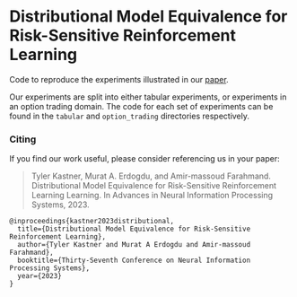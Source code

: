 # Distributional Model Equivalence for Risk-Sensitive Reinforcement Learning


Code to reproduce the experiments illustrated in our [paper](https://arxiv.org/abs/2307.01708).


Our experiments are split into either tabular experiments, or experiments in an option trading domain. The code for each set of experiments can be found in the ``tabular`` and ``option_trading`` directories respectively.


### Citing

If you find our work useful, please consider referencing us in your paper:

> Tyler Kastner, Murat A. Erdogdu, and Amir-massoud Farahmand.
> Distributional Model Equivalence for Risk-Sensitive Reinforcement Learning
> Learning. In Advances in Neural Information Processing Systems, 2023.

```
@inproceedings{kastner2023distributional,
  title={Distributional Model Equivalence for Risk-Sensitive Reinforcement Learning},
  author={Tyler Kastner and Murat A Erdogdu and Amir-massoud Farahmand},
  booktitle={Thirty-Seventh Conference on Neural Information Processing Systems},
  year={2023}
}
```
